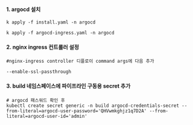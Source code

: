 #### 1. argocd 설치

```
k apply -f install.yaml -n argocd

k apply -f argocd-ingress.yaml -n argocd

```

#### 2. nginx ingress 컨트롤러 설정
```
#nginx-ingress controller 디플로이 command args에 다음 추가

--enable-ssl-passthrough
```

#### 3. build 네임스페이스에 파이프라인 구동용 secret 추가
```
# argocd 패스워드 확인 후
kubectl create secret generic -n build argocd-credentials-secret --from-literal=argocd-user-password='QHVwmkghjz1q7D2A' --from-literal=argocd-user-id='admin'
```
